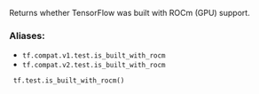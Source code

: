 
Returns whether TensorFlow was built with ROCm (GPU) support.
### Aliases:
- `tf.compat.v1.test.is_built_with_rocm`
- `tf.compat.v2.test.is_built_with_rocm`

```
 tf.test.is_built_with_rocm()
```
